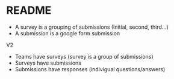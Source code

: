 # README

* A survey is a grouping of submissions (Initial, second, third...)
* A submission is a google form submission

V2
* Teams have surveys (survey is a group of submissions)
* Surveys have submissions
* Submissions have responses (indivigual questions/answers)
